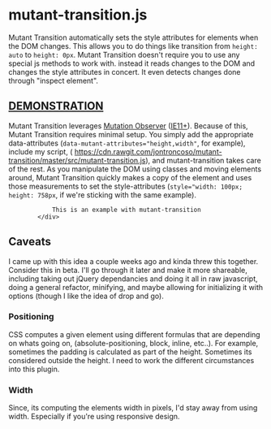mutant-transition.js
=====================
Mutant Transition automatically sets the style attributes for elements when the DOM changes. This allows you to do things like transition from `height: auto` to `height: 0px`. Mutant Transition doesn't require you to use any special js methods to work with. instead it reads changes to the DOM and changes the style attributes in concert. It even detects changes done through "inspect element". 

## [DEMONSTRATION](https://jsfiddle.net/zfwrt1d8/3/)

Mutant Transition leverages [Mutation Observer](https://developer.mozilla.org/en-US/docs/Web/API/MutationObserver) ([IE11+](http://caniuse.com/#feat=mutationobserver)). Because of this, Mutant Transition requires minimal setup. You simply add the appropriate data-attributes (`data-mutant-attributes="height,width"`, for example), include my script, ( https://cdn.rawgit.com/jontroncoso/mutant-transition/master/src/mutant-transition.js), and mutant-transition takes care of the rest. As you manipulate the DOM using classes and moving elements around, Mutant Transition quickly makes a copy of the element and uses those measurements to set the style-attributes (`style="width: 100px; height: 758px`, if we're sticking with the same example).
```<div class="example" data-mutant-attributes="height,font-size">
            This is an example with mutant-transition
        </div>
```
## Caveats
I came up with this idea a couple weeks ago and kinda threw this together. Consider this in beta. I'll go through it later and make it more shareable, including taking out jQuery dependancies and doing it all in raw javascript, doing a general refactor, minifying, and maybe allowing for initializing it with options (though I like the idea of drop and go).


### Positioning 
CSS computes a given element using different formulas that are depending on whats going on, (absolute-positioning, block, inline, etc..). For example, sometimes the padding is calculated as part of the height. Sometimes its considered outside the height. I need to work the different circumstances into this plugin.

### Width
Since, its computing the elements width in pixels, I'd stay away from using width. Especially if you're using responsive design. 